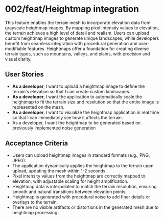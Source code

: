 # 002/feat/Heightmap integration

This feature enables the terrain mesh to incorporate elevation data from grayscale heightmap images. By mapping pixel intensity values to elevation, the terrain achieves a high level of detail and realism. Users can upload custom heightmap images to generate unique landscapes, while developers benefit from seamless integration with procedural generation and user-modifiable features. Heightmaps offer a foundation for creating diverse terrain types, such as mountains, valleys, and plains, with precision and visual clarity.

## User Stories

- **As a developer**, I want to upload a heightmap image to define the terrain's elevation so that I can create custom landscapes.
- **As a developer**, I want the application to automatically scale the heightmap to fit the terrain size and resolution so that the entire image is represented on the mesh.
- **As a developer**, I want to visualize the heightmap application in real time so that I can immediately see how it affects the terrain.
- As a developer, I want the heightmap to be generated based on previously implemented noise generation

## Acceptance Criteria

- Users can upload heightmap images in standard formats (e.g., PNG, JPEG).
- The application dynamically applies the heightmap to the terrain upon upload, updating the mesh within 1-2 seconds.
- Pixel intensity values from the heightmap are correctly mapped to elevation, with adjustable scaling for height amplification.
- Heightmap data is interpolated to match the terrain resolution, ensuring smooth and natural transitions between elevation points.
- Heightmap is generated with procedural noise to add finer details or overlays to the terrain.
- There are no visible artifacts or distortions in the generated mesh due to heightmap processing.
